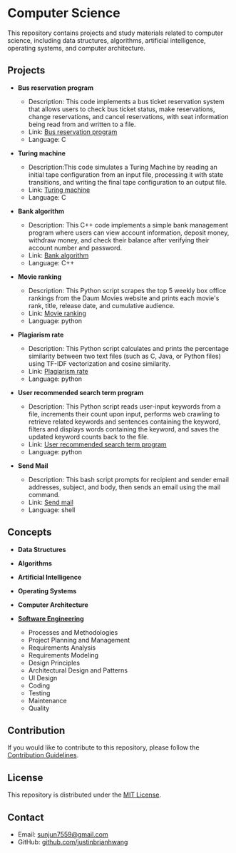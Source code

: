 # Computer Science

This repository contains projects and study materials related to computer science, including data structures, algorithms, artificial intelligence, operating systems, and computer architecture.

## Projects

- **Bus reservation program**
  - Description: This code implements a bus ticket reservation system that allows users to check bus ticket status, make reservations, change reservations, and cancel reservations, with seat information being read from and written to a file.
  - Link: [Bus reservation program](https://github.com/justinbrianhwang/computer-science/tree/main/Project/C_programs/Bus%20reservation%20program)
  - Language: C

- **Turing machine**
  - Description:This code simulates a Turing Machine by reading an initial tape configuration from an input file, processing it with state transitions, and writing the final tape configuration to an output file.
  - Link: [Turing machine](https://github.com/justinbrianhwang/computer-science/tree/main/Project/C_programs/Turing%20machine)
  - Language: C

- **Bank algorithm**
  - Description: This C++ code implements a simple bank management program where users can view account information, deposit money, withdraw money, and check their balance after verifying their account number and password.
  - Link: [Bank algorithm](https://github.com/justinbrianhwang/computer-science/tree/main/Project/C%2B%2B_programs/Bank%20algorithm)
  - Language: C++

- **Movie ranking**
  - Description: This Python script scrapes the top 5 weekly box office rankings from the Daum Movies website and prints each movie's rank, title, release date, and cumulative audience.
  - Link: [Movie ranking](https://github.com/justinbrianhwang/computer-science/tree/main/Project/Python_programs/Movie%20ranking)
  - Language: python
 

- **Plagiarism rate**
  - Description: This Python script calculates and prints the percentage similarity between two text files (such as C, Java, or Python files) using TF-IDF vectorization and cosine similarity.
  - Link: [Plagiarism rate](https://github.com/justinbrianhwang/computer-science/tree/main/Project/Python_programs/Plagiarism%20rate)
  - Language: python
 
- **User recommended search term program**
  - Description: This Python script reads user-input keywords from a file, increments their count upon input, performs web crawling to retrieve related keywords and sentences containing the keyword, filters and displays words containing the keyword, and saves the updated keyword counts back to the file.
  - Link: [User recommended search term program](https://github.com/justinbrianhwang/computer-science/tree/main/Project/Python_programs/User%20recommended%20search%20term%20program)
  - Language: python

- **Send Mail**
  - Description: This bash script prompts for recipient and sender email addresses, subject, and body, then sends an email using the mail command.
  - Link: [Send mail](https://github.com/justinbrianhwang/computer-science/tree/main/Project/Shell_Program/Send%20mail)
  - Language: shell



## Concepts

- **Data Structures**

- **Algorithms**

- **Artificial Intelligence**

- **Operating Systems**


- **Computer Architecture**

- [**Software Engineering**](https://github.com/justinbrianhwang/computer-science/tree/main/Summary%20of%20concepts/Software%20engineering)
  - Processes and Methodologies
  - Project Planning and Management
  - Requirements Analysis
  - Requirements Modeling
  - Design Principles
  - Architectural Design and Patterns
  - UI Design
  - Coding
  - Testing
  - Maintenance
  - Quality

## Contribution

If you would like to contribute to this repository, please follow the [Contribution Guidelines](https://github.com/justinbrianhwang/computer-science).

## License

This repository is distributed under the [MIT License](https://github.com/justinbrianhwang/computer-science).

## Contact

- Email: [sunjun7559@gmail.com](mailto:sunjun7559@gmail.com)
- GitHub: [github.com/justinbrianhwang](https://github.com/justinbrianhwang)
